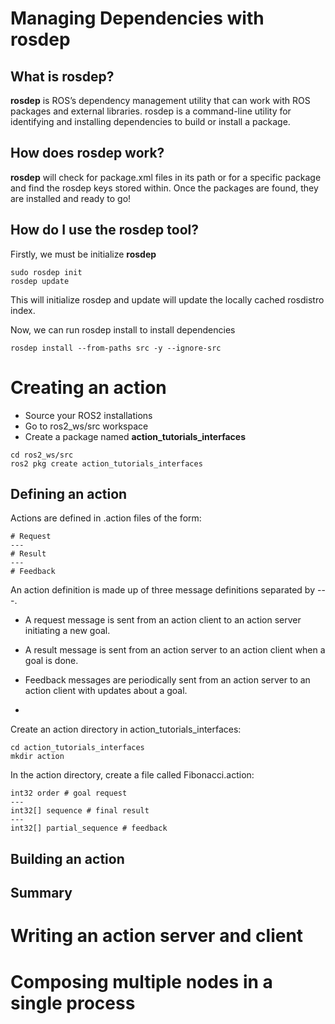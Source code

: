# Managing Dependencies with rosdep

## What is rosdep?

**rosdep** is ROS’s dependency management utility that can work with ROS packages and external libraries. rosdep is a command-line utility for identifying and installing dependencies to build or install a package. 

## How does rosdep work?

**rosdep** will check for package.xml files in its path or for a specific package and find the rosdep keys stored within. Once the packages are found, they are installed and ready to go!

## How do I use the rosdep tool?

Firstly, we must be initialize **rosdep**

```
sudo rosdep init
rosdep update
```

This will initialize rosdep and update will update the locally cached rosdistro index.

Now, we can run rosdep install to install dependencies

```
rosdep install --from-paths src -y --ignore-src
```

##
##

# Creating an action

- Source your ROS2 installations
- Go to ros2_ws/src workspace
- Create a package named **action_tutorials_interfaces**

```
cd ros2_ws/src
ros2 pkg create action_tutorials_interfaces
```

## Defining an action

Actions are defined in .action files of the form:
```
# Request
---
# Result
---
# Feedback
```

An action definition is made up of three message definitions separated by ---.


- A request message is sent from an action client to an action server initiating a new goal.
- A result message is sent from an action server to an action client when a goal is done.
- Feedback messages are periodically sent from an action server to an action client with updates about a goal.

-

Create an action directory in action_tutorials_interfaces:

```
cd action_tutorials_interfaces
mkdir action
```

In the action directory, create a file called Fibonacci.action:

```
int32 order # goal request
---
int32[] sequence # final result
---
int32[] partial_sequence # feedback
```

## Building an action
## Summary

##
##

# Writing an action server and client
# Composing multiple nodes in a single process
